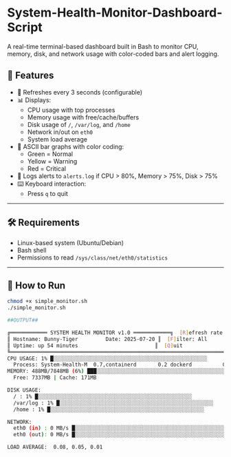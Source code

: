 # System-Health-Monitor-Dashboard-Script
A real-time terminal-based dashboard built in Bash to monitor CPU, memory, disk, and network usage with color-coded bars and alert logging.

## 🚀 Features

- 🔄 Refreshes every 3 seconds (configurable)
- 📊 Displays:
  - CPU usage with top processes
  - Memory usage with free/cache/buffers
  - Disk usage of `/`, `/var/log`, and `/home`
  - Network in/out on `eth0`
  - System load average
- 🎨 ASCII bar graphs with color coding:
  - Green = Normal
  - Yellow = Warning
  - Red = Critical
- 📝 Logs alerts to `alerts.log` if CPU > 80%, Memory > 75%, Disk > 75%
- ⌨️ Keyboard interaction:
  - Press `q` to quit

---

## 🛠️ Requirements

- Linux-based system (Ubuntu/Debian)
- Bash shell
- Permissions to read `/sys/class/net/eth0/statistics`

---

## 📂 How to Run

```bash
chmod +x simple_monitor.sh
./simple_monitor.sh

##OUTPUT##

╔════════════ SYSTEM HEALTH MONITOR v1.0 ════════════╗  [R]efresh rate: 3s
║ Hostname: Bunny-Tiger         Date: 2025-07-20 ║  [F]ilter: All
║ Uptime: up 54 minutes                         ║  [Q]uit
╚═══════════════════════════════════════════════════════════════════════╝
CPU USAGE: 1% █░░░░░░░░░░░░░░░░░░░░░░░░░░░░░░░░░░░░░░░░░░░░░░░░░░
  Process: System-Health-M  0.7,containerd       0.2 dockerd          0.0
MEMORY: 488MB/7848MB (6%) ███░░░░░░░░░░░░░░░░░░░░░░░░░░░░░░░░░░░░░░░░░░░░░░░
  Free: 7337MB | Cache: 171MB

DISK USAGE:
  / : 1% █░░░░░░░░░░░░░░░░░░░░░░░░░░░░░░░░░░░░░░░░░░░░░░░░░░
  /var/log : 1% █░░░░░░░░░░░░░░░░░░░░░░░░░░░░░░░░░░░░░░░░░░░░░░░░░░
  /home : 1% █░░░░░░░░░░░░░░░░░░░░░░░░░░░░░░░░░░░░░░░░░░░░░░░░░░

NETWORK:
  eth0 (in) : 0 MB/s █░░░░░░░░░░░░░░░░░░░░░░░░░░░░░░░░░░░░░░░░░░░░░░░░░░
  eth0 (out): 0 MB/s █░░░░░░░░░░░░░░░░░░░░░░░░░░░░░░░░░░░░░░░░░░░░░░░░░░

LOAD AVERAGE:  0.08, 0.05, 0.01

